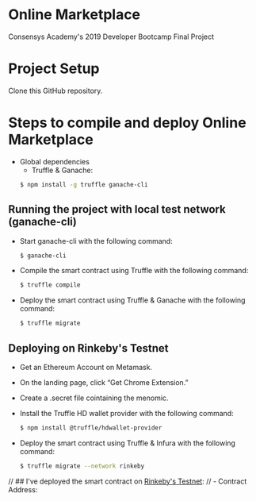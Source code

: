 # Online Marketplace

Consensys Academy's 2019 Developer Bootcamp Final Project

Project Setup
============

Clone this GitHub repository. 

# Steps to compile and deploy Online Marketplace

  - Global dependencies
    - Truffle & Ganache:
    ```sh
    $ npm install -g truffle ganache-cli
    ```
## Running the project with local test network (ganache-cli)
    
   - Start ganache-cli with the following command:
     ```sh 
     $ ganache-cli
     ``` 
   - Compile the smart contract using Truffle with the following command:
     ```sh
     $ truffle compile
     ```
   - Deploy the smart contract using Truffle & Ganache with the following command:
     ```sh
     $ truffle migrate
     ```
     
## Deploying on Rinkeby's Testnet
  - Get an Ethereum Account on Metamask. 
  - On the landing page, click “Get Chrome Extension.”
  - Create a .secret file cointaining the menomic.
    
  - Install the Truffle HD wallet provider with the following command:
    ```sh
    $ npm install @truffle/hdwallet-provider
    ```
  - Deploy the smart contract using Truffle & Infura with the following command:
    ```sh
    $ truffle migrate --network rinkeby
    ```
// ## I've deployed the smart contract on [Rinkeby's Testnet](https://www.rinkeby.io/#explorer):
// - Contract Address: 

